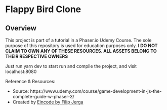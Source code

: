 <h1>Flappy Bird Clone</h1>
<h2>Overview</h2>
<p>
This project is part of a tutorial in a Phaser.io Udemy Course. The sole purpose of this repository is used for education purposes only. <b>I DO NOT CLAIM TO OWN ANY OF THESE RESOURCES. ALL ASSETS BELONG TO THEIR RESPECTIVE OWNERS</b>
</p>
<p>
Just run yarn dev to start run and compile the project, and visit localhost:8080
</p>
<p>
Reference & Resources:

<ul>
<li>
  Source: https://www.udemy.com/course/game-development-in-js-the-complete-guide-w-phaser-3/
</li>
<li>
  Created by <a href="https://www.udemy.com/user/filip-jerga/">Eincode by Filip Jerga</a>
</li>
</ul>
</p>
